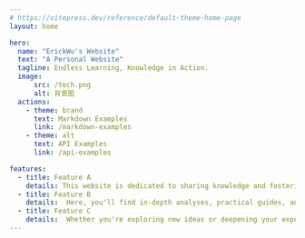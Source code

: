 ```yaml
---
# https://vitepress.dev/reference/default-theme-home-page
layout: home

hero:
  name: "ErickWu's Website"
  text: "A Personal Website"
  tagline: Endless Learning, Knowledge in Action.
  image:
      src: /tech.png
      alt: 背景图
  actions:
    - theme: brand
      text: Markdown Examples
      link: /markdown-examples
    - theme: alt
      text: API Examples
      link: /api-examples

features:
  - title: Feature A
    details: This website is dedicated to sharing knowledge and fostering learning. We provide high-quality content across various academic and practical fields to help you expand your horizons and enhance your skills. 
  - title: Feature B
    details:  Here, you'll find in-depth analyses, practical guides, and a community of like-minded learners.
  - title: Feature C
    details:  Whether you're exploring new ideas or deepening your expertise, we're here to support your journey.
---
```


